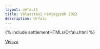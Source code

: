 ```yaml
---
layout: default
title: Választási névjegyzék 2022
description: Orfalu
---
```


{% include settlementHTMLs/Orfalu.html %}

[Vissza](./)